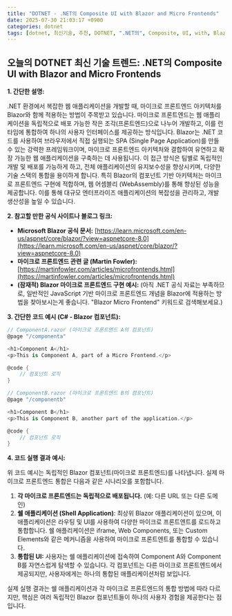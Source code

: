 ```yaml
---
title: "DOTNET - .NET의 Composite UI with Blazor and Micro Frontends"
date: 2025-07-30 21:03:17 +0900
categories: dotnet
tags: [dotnet, 최신기술, 추천, DOTNET, ".NET의", Composite, UI, with, Blazor, and, Micro, Frontends]
---
```


## 오늘의 DOTNET 최신 기술 트렌드: **.NET의 Composite UI with Blazor and Micro Frontends**

**1. 간단한 설명:**

.NET 환경에서 복잡한 웹 애플리케이션을 개발할 때, 마이크로 프론트엔드 아키텍처를 Blazor와 함께 적용하는 방법이 주목받고 있습니다. 마이크로 프론트엔드는 웹 애플리케이션을 독립적으로 배포 가능한 작은 조각(프론트엔드)으로 나누어 개발하고, 이를 런타임에 통합하여 하나의 사용자 인터페이스를 제공하는 방식입니다. Blazor는 .NET 코드를 사용하여 브라우저에서 직접 실행되는 SPA (Single Page Application)를 만들 수 있는 강력한 프레임워크이며, 마이크로 프론트엔드 아키텍처와 결합하여 유연하고 확장 가능한 웹 애플리케이션을 구축하는 데 사용됩니다. 이 접근 방식은 팀별로 독립적인 개발 및 배포를 가능하게 하고, 전체 애플리케이션의 유지보수성을 향상시키며, 다양한 기술 스택의 통합을 용이하게 합니다. 특히 Blazor의 컴포넌트 기반 아키텍처는 마이크로 프론트엔드 구현에 적합하며, 웹 어셈블리 (WebAssembly)를 통해 향상된 성능을 제공합니다. 이를 통해 대규모 엔터프라이즈 애플리케이션의 복잡성을 관리하고, 개발 생산성을 높일 수 있습니다.

**2. 참고할 만한 공식 사이트나 블로그 링크:**

*   **Microsoft Blazor 공식 문서:** [https://learn.microsoft.com/en-us/aspnet/core/blazor/?view=aspnetcore-8.0](https://learn.microsoft.com/en-us/aspnet/core/blazor/?view=aspnetcore-8.0)
*   **마이크로 프론트엔드 관련 글 (Martin Fowler):** [https://martinfowler.com/articles/microfrontends.html](https://martinfowler.com/articles/microfrontends.html)
*   **(잠재적) Blazor 마이크로 프론트엔드 구현 예시:** (아직 .NET 공식 자료는 부족하므로, 일반적인 JavaScript 기반 마이크로 프론트엔드 개념을 Blazor에 적용하는 방법을 찾아보시는게 좋습니다.  "Blazor Micro Frontend" 키워드로 검색해보세요.)

**3. 간단한 코드 예시 (C# - Blazor 컴포넌트):**

```csharp
// ComponentA.razor (마이크로 프론트엔드 A의 컴포넌트)
@page "/componenta"

<h1>Component A</h1>
<p>This is Component A, part of a Micro Frontend.</p>

@code {
    // 컴포넌트 로직
}

// ComponentB.razor (마이크로 프론트엔드 B의 컴포넌트)
@page "/componentb"

<h1>Component B</h1>
<p>This is Component B, another part of the application.</p>

@code {
    // 컴포넌트 로직
}
```

**4. 코드 실행 결과 예시:**

위 코드 예시는 독립적인 Blazor 컴포넌트(마이크로 프론트엔드)를 나타냅니다. 실제 마이크로 프론트엔드 통합은 다음과 같은 시나리오를 포함합니다.

1.  **각 마이크로 프론트엔드는 독립적으로 배포됩니다.** (예: 다른 URL 또는 다른 도메인)
2.  **쉘 애플리케이션 (Shell Application)**:  최상위 Blazor 애플리케이션이 있으며, 이 애플리케이션은 라우팅 및 UI를 사용하여 다양한 마이크로 프론트엔트를 로드하고 통합합니다. 쉘 애플리케이션은 iframe, Web Components, 또는 Custom Elements와 같은 메커니즘을 사용하여 마이크로 프론트엔트를 통합할 수 있습니다.
3.  **통합된 UI:** 사용자는 쉘 애플리케이션에 접속하여 Component A와 Component B를 자연스럽게 탐색할 수 있습니다. 각 컴포넌트는 다른 마이크로 프론트엔드에서 제공되지만, 사용자에게는 하나의 통합된 애플리케이션처럼 보입니다.

실제 실행 결과는 쉘 애플리케이션과 각 마이크로 프론트엔드의 통합 방법에 따라 다르지만, 핵심은 여러 독립적인 Blazor 컴포넌트들이 하나의 사용자 경험을 제공한다는 점입니다.


